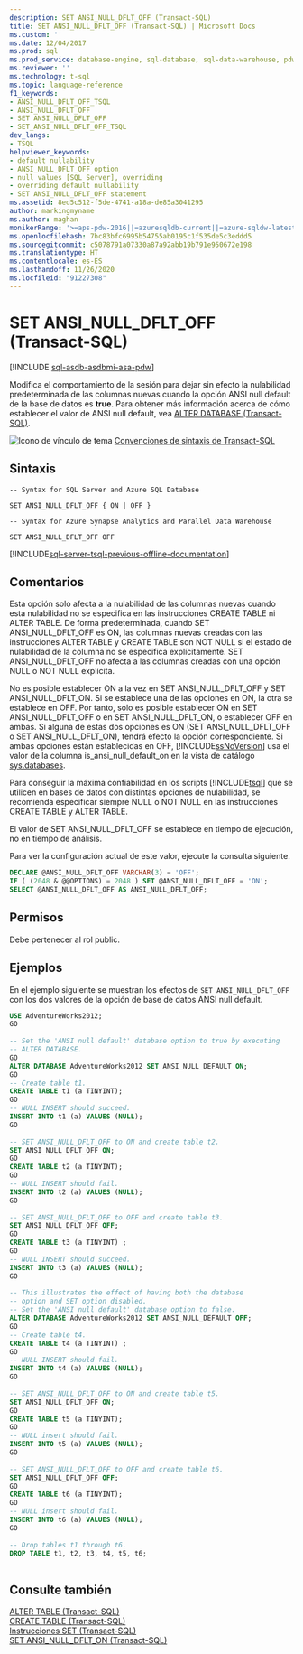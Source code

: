 ```yaml
---
description: SET ANSI_NULL_DFLT_OFF (Transact-SQL)
title: SET ANSI_NULL_DFLT_OFF (Transact-SQL) | Microsoft Docs
ms.custom: ''
ms.date: 12/04/2017
ms.prod: sql
ms.prod_service: database-engine, sql-database, sql-data-warehouse, pdw
ms.reviewer: ''
ms.technology: t-sql
ms.topic: language-reference
f1_keywords:
- ANSI_NULL_DFLT_OFF_TSQL
- ANSI_NULL_DFLT_OFF
- SET ANSI_NULL_DFLT_OFF
- SET_ANSI_NULL_DFLT_OFF_TSQL
dev_langs:
- TSQL
helpviewer_keywords:
- default nullability
- ANSI_NULL_DFLT_OFF option
- null values [SQL Server], overriding
- overriding default nullability
- SET ANSI_NULL_DFLT_OFF statement
ms.assetid: 8ed5c512-f5de-4741-a18a-de85a3041295
author: markingmyname
ms.author: maghan
monikerRange: '>=aps-pdw-2016||=azuresqldb-current||=azure-sqldw-latest||>=sql-server-2016||=sqlallproducts-allversions||>=sql-server-linux-2017||=azuresqldb-mi-current'
ms.openlocfilehash: 7bc83bfc6995b54755ab0195c1f535de5c3eddd5
ms.sourcegitcommit: c5078791a07330a87a92abb19b791e950672e198
ms.translationtype: HT
ms.contentlocale: es-ES
ms.lasthandoff: 11/26/2020
ms.locfileid: "91227308"
---
```

# <a name="set-ansi_null_dflt_off-transact-sql"></a>SET ANSI_NULL_DFLT_OFF (Transact-SQL)
[!INCLUDE [sql-asdb-asdbmi-asa-pdw](../../includes/applies-to-version/sql-asdb-asdbmi-asa-pdw.md)]

  Modifica el comportamiento de la sesión para dejar sin efecto la nulabilidad predeterminada de las columnas nuevas cuando la opción ANSI null default de la base de datos es **true**. Para obtener más información acerca de cómo establecer el valor de ANSI null default, vea [ALTER DATABASE &#40;Transact-SQL&#41;](../../t-sql/statements/alter-database-transact-sql.md).  
  
 ![Icono de vínculo de tema](../../database-engine/configure-windows/media/topic-link.gif "Icono de vínculo de tema") [Convenciones de sintaxis de Transact-SQL](../../t-sql/language-elements/transact-sql-syntax-conventions-transact-sql.md)  

## <a name="syntax"></a>Sintaxis

```syntaxsql
-- Syntax for SQL Server and Azure SQL Database
  
SET ANSI_NULL_DFLT_OFF { ON | OFF }
```

```syntaxsql
-- Syntax for Azure Synapse Analytics and Parallel Data Warehouse

SET ANSI_NULL_DFLT_OFF OFF
```

[!INCLUDE[sql-server-tsql-previous-offline-documentation](../../includes/sql-server-tsql-previous-offline-documentation.md)]

## <a name="remarks"></a>Comentarios
 Esta opción solo afecta a la nulabilidad de las columnas nuevas cuando esta nulabilidad no se especifica en las instrucciones CREATE TABLE ni ALTER TABLE. De forma predeterminada, cuando SET ANSI_NULL_DFLT_OFF es ON, las columnas nuevas creadas con las instrucciones ALTER TABLE y CREATE TABLE son NOT NULL si el estado de nulabilidad de la columna no se especifica explícitamente. SET ANSI_NULL_DFLT_OFF no afecta a las columnas creadas con una opción NULL o NOT NULL explícita.  
  
 No es posible establecer ON a la vez en SET ANSI_NULL_DFLT_OFF y SET ANSI_NULL_DFLT_ON. Si se establece una de las opciones en ON, la otra se establece en OFF. Por tanto, solo es posible establecer ON en SET ANSI_NULL_DFLT_OFF o en SET ANSI_NULL_DFLT_ON, o establecer OFF en ambas. Si alguna de estas dos opciones es ON (SET ANSI_NULL_DFLT_OFF o SET ANSI_NULL_DFLT_ON), tendrá efecto la opción correspondiente. Si ambas opciones están establecidas en OFF, [!INCLUDE[ssNoVersion](../../includes/ssnoversion-md.md)] usa el valor de la columna is_ansi_null_default_on en la vista de catálogo [sys.databases](../../relational-databases/system-catalog-views/sys-databases-transact-sql.md).  
  
 Para conseguir la máxima confiabilidad en los scripts [!INCLUDE[tsql](../../includes/tsql-md.md)] que se utilicen en bases de datos con distintas opciones de nulabilidad, se recomienda especificar siempre NULL o NOT NULL en las instrucciones CREATE TABLE y ALTER TABLE.  
  
 El valor de SET ANSI_NULL_DFLT_OFF se establece en tiempo de ejecución, no en tiempo de análisis.  
  
 Para ver la configuración actual de este valor, ejecute la consulta siguiente.  
  
```sql  
DECLARE @ANSI_NULL_DFLT_OFF VARCHAR(3) = 'OFF';  
IF ( (2048 & @@OPTIONS) = 2048 ) SET @ANSI_NULL_DFLT_OFF = 'ON';  
SELECT @ANSI_NULL_DFLT_OFF AS ANSI_NULL_DFLT_OFF;  
```  
  
## <a name="permissions"></a>Permisos  
 Debe pertenecer al rol public.  
  
## <a name="examples"></a>Ejemplos  
 En el ejemplo siguiente se muestran los efectos de `SET ANSI_NULL_DFLT_OFF` con los dos valores de la opción de base de datos ANSI null default.  
  
```sql  
USE AdventureWorks2012;  
GO  
  
-- Set the 'ANSI null default' database option to true by executing   
-- ALTER DATABASE.  
GO  
ALTER DATABASE AdventureWorks2012 SET ANSI_NULL_DEFAULT ON;  
GO  
-- Create table t1.  
CREATE TABLE t1 (a TINYINT);  
GO  
-- NULL INSERT should succeed.  
INSERT INTO t1 (a) VALUES (NULL);  
GO  
  
-- SET ANSI_NULL_DFLT_OFF to ON and create table t2.  
SET ANSI_NULL_DFLT_OFF ON;  
GO  
CREATE TABLE t2 (a TINYINT);  
GO   
-- NULL INSERT should fail.  
INSERT INTO t2 (a) VALUES (NULL);  
GO  
  
-- SET ANSI_NULL_DFLT_OFF to OFF and create table t3.  
SET ANSI_NULL_DFLT_OFF OFF;  
GO  
CREATE TABLE t3 (a TINYINT) ;  
GO   
-- NULL INSERT should succeed.  
INSERT INTO t3 (a) VALUES (NULL);  
GO  
  
-- This illustrates the effect of having both the database  
-- option and SET option disabled.  
-- Set the 'ANSI null default' database option to false.  
ALTER DATABASE AdventureWorks2012 SET ANSI_NULL_DEFAULT OFF;  
GO  
-- Create table t4.  
CREATE TABLE t4 (a TINYINT) ;  
GO   
-- NULL INSERT should fail.  
INSERT INTO t4 (a) VALUES (NULL);  
GO  
  
-- SET ANSI_NULL_DFLT_OFF to ON and create table t5.  
SET ANSI_NULL_DFLT_OFF ON;  
GO  
CREATE TABLE t5 (a TINYINT);  
GO   
-- NULL insert should fail.  
INSERT INTO t5 (a) VALUES (NULL);  
GO  
  
-- SET ANSI_NULL_DFLT_OFF to OFF and create table t6.  
SET ANSI_NULL_DFLT_OFF OFF;  
GO  
CREATE TABLE t6 (a TINYINT);   
GO   
-- NULL insert should fail.  
INSERT INTO t6 (a) VALUES (NULL);  
GO  
  
-- Drop tables t1 through t6.  
DROP TABLE t1, t2, t3, t4, t5, t6;  
  
```  
  
## <a name="see-also"></a>Consulte también  
 [ALTER TABLE &#40;Transact-SQL&#41;](../../t-sql/statements/alter-table-transact-sql.md)   
 [CREATE TABLE &#40;Transact-SQL&#41;](../../t-sql/statements/create-table-transact-sql.md)   
 [Instrucciones SET &#40;Transact-SQL&#41;](../../t-sql/statements/set-statements-transact-sql.md)   
 [SET ANSI_NULL_DFLT_ON &#40;Transact-SQL&#41;](../../t-sql/statements/set-ansi-null-dflt-on-transact-sql.md)  
  
  
